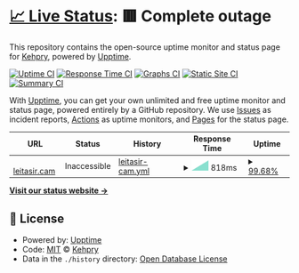# [📈 Live Status](https://Kehpry.github.io/phishcheck): <!--live status--> **🟥 Complete outage**

This repository contains the open-source uptime monitor and status page for [Kehpry](https://Kehpry.github.io/phishcheck), powered by [Upptime](https://github.com/upptime/upptime).

[![Uptime CI](https://github.com/Kehpry/phishcheck/workflows/Uptime%20CI/badge.svg)](https://github.com/Kehpry/phishcheck/actions?query=workflow%3A%22Uptime+CI%22)
[![Response Time CI](https://github.com/Kehpry/phishcheck/workflows/Response%20Time%20CI/badge.svg)](https://github.com/Kehpry/phishcheck/actions?query=workflow%3A%22Response+Time+CI%22)
[![Graphs CI](https://github.com/Kehpry/phishcheck/workflows/Graphs%20CI/badge.svg)](https://github.com/Kehpry/phishcheck/actions?query=workflow%3A%22Graphs+CI%22)
[![Static Site CI](https://github.com/Kehpry/phishcheck/workflows/Static%20Site%20CI/badge.svg)](https://github.com/Kehpry/phishcheck/actions?query=workflow%3A%22Static+Site+CI%22)
[![Summary CI](https://github.com/Kehpry/phishcheck/workflows/Summary%20CI/badge.svg)](https://github.com/Kehpry/phishcheck/actions?query=workflow%3A%22Summary+CI%22)

With [Upptime](https://upptime.js.org), you can get your own unlimited and free uptime monitor and status page, powered entirely by a GitHub repository. We use [Issues](https://github.com/Kehpry/phishcheck/issues) as incident reports, [Actions](https://github.com/Kehpry/phishcheck/actions) as uptime monitors, and [Pages](https://Kehpry.github.io/phishcheck) for the status page.

<!--start: status pages-->
<!-- This summary is generated by Upptime (https://github.com/upptime/upptime) -->
<!-- Do not edit this manually, your changes will be overwritten -->
<!-- prettier-ignore -->
| URL | Status | History | Response Time | Uptime |
| --- | ------ | ------- | ------------- | ------ |
| <img alt="" src="https://favicons.githubusercontent.com/leitasir.cam" height="13"> [leitasir.cam](https://leitasir.cam/) | Inaccessible | [leitasir-cam.yml](https://github.com/Kehpry/phishcheck/commits/HEAD/history/leitasir-cam.yml) | <details><summary><img alt="Response time graph" src="./graphs/leitasir-cam/response-time-week.png" height="20"> 818ms</summary><br><a href="https://phishcheck.dofhelp.fr/history/leitasir-cam"><img alt="Response time 818" src="https://img.shields.io/endpoint?url=https%3A%2F%2Fraw.githubusercontent.com%2FKehpry%2Fphishcheck%2FHEAD%2Fapi%2Fleitasir-cam%2Fresponse-time.json"></a><br><a href="https://phishcheck.dofhelp.fr/history/leitasir-cam"><img alt="24-hour response time 818" src="https://img.shields.io/endpoint?url=https%3A%2F%2Fraw.githubusercontent.com%2FKehpry%2Fphishcheck%2FHEAD%2Fapi%2Fleitasir-cam%2Fresponse-time-day.json"></a><br><a href="https://phishcheck.dofhelp.fr/history/leitasir-cam"><img alt="7-day response time 818" src="https://img.shields.io/endpoint?url=https%3A%2F%2Fraw.githubusercontent.com%2FKehpry%2Fphishcheck%2FHEAD%2Fapi%2Fleitasir-cam%2Fresponse-time-week.json"></a><br><a href="https://phishcheck.dofhelp.fr/history/leitasir-cam"><img alt="30-day response time 818" src="https://img.shields.io/endpoint?url=https%3A%2F%2Fraw.githubusercontent.com%2FKehpry%2Fphishcheck%2FHEAD%2Fapi%2Fleitasir-cam%2Fresponse-time-month.json"></a><br><a href="https://phishcheck.dofhelp.fr/history/leitasir-cam"><img alt="1-year response time 818" src="https://img.shields.io/endpoint?url=https%3A%2F%2Fraw.githubusercontent.com%2FKehpry%2Fphishcheck%2FHEAD%2Fapi%2Fleitasir-cam%2Fresponse-time-year.json"></a></details> | <details><summary><a href="https://phishcheck.dofhelp.fr/history/leitasir-cam">99.68%</a></summary><a href="https://phishcheck.dofhelp.fr/history/leitasir-cam"><img alt="All-time uptime 99.68%" src="https://img.shields.io/endpoint?url=https%3A%2F%2Fraw.githubusercontent.com%2FKehpry%2Fphishcheck%2FHEAD%2Fapi%2Fleitasir-cam%2Fuptime.json"></a><br><a href="https://phishcheck.dofhelp.fr/history/leitasir-cam"><img alt="24-hour uptime 99.68%" src="https://img.shields.io/endpoint?url=https%3A%2F%2Fraw.githubusercontent.com%2FKehpry%2Fphishcheck%2FHEAD%2Fapi%2Fleitasir-cam%2Fuptime-day.json"></a><br><a href="https://phishcheck.dofhelp.fr/history/leitasir-cam"><img alt="7-day uptime 99.68%" src="https://img.shields.io/endpoint?url=https%3A%2F%2Fraw.githubusercontent.com%2FKehpry%2Fphishcheck%2FHEAD%2Fapi%2Fleitasir-cam%2Fuptime-week.json"></a><br><a href="https://phishcheck.dofhelp.fr/history/leitasir-cam"><img alt="30-day uptime 99.68%" src="https://img.shields.io/endpoint?url=https%3A%2F%2Fraw.githubusercontent.com%2FKehpry%2Fphishcheck%2FHEAD%2Fapi%2Fleitasir-cam%2Fuptime-month.json"></a><br><a href="https://phishcheck.dofhelp.fr/history/leitasir-cam"><img alt="1-year uptime 99.68%" src="https://img.shields.io/endpoint?url=https%3A%2F%2Fraw.githubusercontent.com%2FKehpry%2Fphishcheck%2FHEAD%2Fapi%2Fleitasir-cam%2Fuptime-year.json"></a></details>

<!--end: status pages-->

[**Visit our status website →**](https://Kehpry.github.io/phishcheck)

## 📄 License

- Powered by: [Upptime](https://github.com/upptime/upptime)
- Code: [MIT](./LICENSE) © [Kehpry](https://Kehpry.github.io/phishcheck)
- Data in the `./history` directory: [Open Database License](https://opendatacommons.org/licenses/odbl/1-0/)
